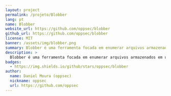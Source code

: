 ```yaml
---
layout: project
permalink: /projeto/Blobber
lang: pt
name: Blobber
website_url: https://github.com/oppsec/blobber
github_url: https://github.com/oppsec/blobber
license: MIT
banner: /assets/img/blobber.png
summary: Blobber é uma ferramenta focada em enumerar arquivos armazenados em um Serviço de Armazenamento de Blobs do Azure com acesso anônimo habilitado.
description: >
  Blobber é uma ferramenta focada em enumerar arquivos armazenados em um Serviço de Armazenamento de Blobs do Azure com acesso anônimo habilitado.
badges:
  - https://img.shields.io/github/stars/oppsec/blobber
author:
  name: Daniel Moura (oppsec)
  nickname: oppsec
  url: https://github.com/oppsec
---
```


